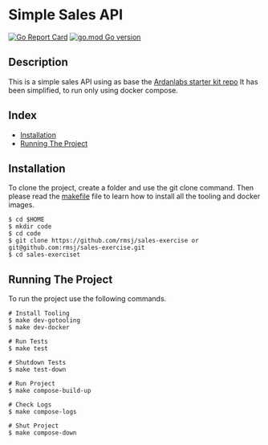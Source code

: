 # Simple Sales API

[![Go Report Card](https://goreportcard.com/badge/github.com/rmsj/service)](https://goreportcard.com/report/github.com/rmsj/service)
[![go.mod Go version](https://img.shields.io/github/go-mod/go-version/rmsj/service)](https://github.com/rmsj/service)

## Description

This is a simple sales API using as base the [Ardanlabs starter kit repo](https://github.com/ardanlabs/service)
It has been simplified, to run only using docker compose.

## Index

* [Installation](https://github.com/rmsj/service?tab=readme-ov-file#installation)
* [Running The Project](https://github.com/rmsj/service?tab=readme-ov-file#running-the-project)

## Installation

To clone the project, create a folder and use the git clone command. Then please read the [makefile](makefile) file to learn how to install all the tooling and docker images.

```
$ cd $HOME
$ mkdir code
$ cd code
$ git clone https://github.com/rmsj/sales-exercise or git@github.com:rmsj/sales-exercise.git
$ cd sales-exerciset
```

## Running The Project

To run the project use the following commands.

```
# Install Tooling
$ make dev-gotooling
$ make dev-docker

# Run Tests
$ make test

# Shutdown Tests
$ make test-down

# Run Project
$ make compose-build-up

# Check Logs
$ make compose-logs

# Shut Project
$ make compose-down
```
